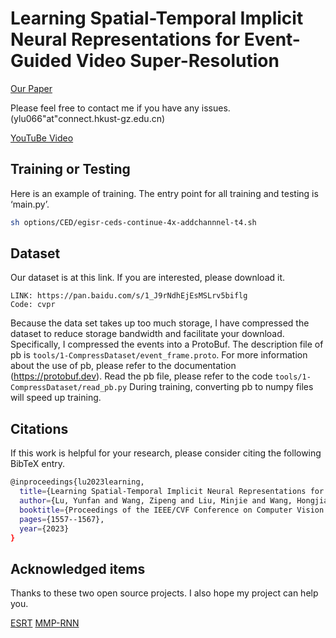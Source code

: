 # Learning Spatial-Temporal Implicit Neural Representations for Event-Guided Video Super-Resolution


[Our Paper](https://openaccess.thecvf.com/content/CVPR2023/papers/Lu_Learning_Spatial-Temporal_Implicit_Neural_Representations_for_Event-Guided_Video_Super-Resolution_CVPR_2023_paper.pdf)

Please feel free to contact me if you have any issues. (ylu066"at"connect.hkust-gz.edu.cn)


<!-- [video](https://www.youtube.com/watch?v=ty531p2Me7Qng) -->
[YouTuBe Video](https://www.youtube.com/watch?v=ty531p2Me7Qng)

## Training or Testing

Here is an example of training. The entry point for all training and testing is ‘main.py’.

```sh
sh options/CED/egisr-ceds-continue-4x-addchannnel-t4.sh
```

## Dataset

Our dataset is at this link. If you are interested, please download it.

```
LINK: https://pan.baidu.com/s/1_J9rNdhEjEsMSLrv5biflg
Code: cvpr
```

Because the data set takes up too much storage, I have compressed the dataset to reduce storage bandwidth and facilitate your download.
Specifically, I compressed the events into a ProtoBuf.
The description file of pb is `tools/1-CompressDataset/event_frame.proto`.
For more information about the use of pb, please refer to the documentation (https://protobuf.dev).
Read the pb file, please refer to the code `tools/1-CompressDataset/read_pb.py`
During training, converting pb to numpy files will speed up training.

## Citations

If this work is helpful for your research, please consider citing the following BibTeX entry.

```sh
@inproceedings{lu2023learning,
  title={Learning Spatial-Temporal Implicit Neural Representations for Event-Guided Video Super-Resolution},
  author={Lu, Yunfan and Wang, Zipeng and Liu, Minjie and Wang, Hongjian and Wang, Lin},
  booktitle={Proceedings of the IEEE/CVF Conference on Computer Vision and Pattern Recognition},
  pages={1557--1567},
  year={2023}
}
```

## Acknowledged items

Thanks to these two open source projects. I also hope my project can help you.

[ESRT](https://github.com/luissen/ESRT)
[MMP-RNN](https://github.com/sollynoay/MMP-RNN)

